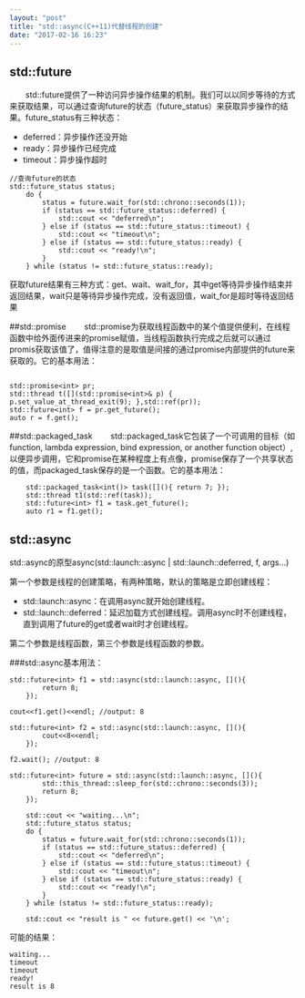 ```yaml
---
layout: "post"
title: "std::async(C++11)代替线程的创建"
date: "2017-02-16 16:23"
---
```


## std::future
　　std::future提供了一种访问异步操作结果的机制。我们可以以同步等待的方式来获取结果，可以通过查询future的状态（future_status）来获取异步操作的结果。future_status有三种状态：
- deferred：异步操作还没开始
- ready：异步操作已经完成
- timeout：异步操作超时

```
//查询future的状态
std::future_status status;
    do {
        status = future.wait_for(std::chrono::seconds(1));
        if (status == std::future_status::deferred) {
            std::cout << "deferred\n";
        } else if (status == std::future_status::timeout) {
            std::cout << "timeout\n";
        } else if (status == std::future_status::ready) {
            std::cout << "ready!\n";
        }
    } while (status != std::future_status::ready);

```
获取future结果有三种方式：get、wait、wait_for，其中get等待异步操作结束并返回结果，wait只是等待异步操作完成，没有返回值，wait_for是超时等待返回结果

##std::promise
　　std::promise为获取线程函数中的某个值提供便利，在线程函数中给外面传进来的promise赋值，当线程函数执行完成之后就可以通过promis获取该值了，值得注意的是取值是间接的通过promise内部提供的future来获取的。它的基本用法：

```

std::promise<int> pr;
std::thread t([](std::promise<int>& p) { p.set_value_at_thread_exit(9); },std::ref(pr));
std::future<int> f = pr.get_future();
auto r = f.get();

```

##std::packaged_task
　　std::packaged_task它包装了一个可调用的目标（如function, lambda expression, bind expression, or another function object）,以便异步调用，它和promise在某种程度上有点像，promise保存了一个共享状态的值，而packaged_task保存的是一个函数。它的基本用法：
```
    std::packaged_task<int()> task([](){ return 7; });
    std::thread t1(std::ref(task));
    std::future<int> f1 = task.get_future();
    auto r1 = f1.get();
```

## std::async
std::async的原型async(std::launch::async | std::launch::deferred, f, args...)

第一个参数是线程的创建策略，有两种策略，默认的策略是立即创建线程：
- std::launch::async：在调用async就开始创建线程。
- std::launch::deferred：延迟加载方式创建线程。调用async时不创建线程，直到调用了future的get或者wait时才创建线程。

第二个参数是线程函数，第三个参数是线程函数的参数。

###std::async基本用法：
```
std::future<int> f1 = std::async(std::launch::async, [](){
        return 8;
    });

cout<<f1.get()<<endl; //output: 8

std::future<int> f2 = std::async(std::launch::async, [](){
        cout<<8<<endl;
    });

f2.wait(); //output: 8

std::future<int> future = std::async(std::launch::async, [](){
        std::this_thread::sleep_for(std::chrono::seconds(3));
        return 8;
    });

    std::cout << "waiting...\n";
    std::future_status status;
    do {
        status = future.wait_for(std::chrono::seconds(1));
        if (status == std::future_status::deferred) {
            std::cout << "deferred\n";
        } else if (status == std::future_status::timeout) {
            std::cout << "timeout\n";
        } else if (status == std::future_status::ready) {
            std::cout << "ready!\n";
        }
    } while (status != std::future_status::ready);

    std::cout << "result is " << future.get() << '\n';
```

可能的结果：
```
waiting...
timeout
timeout
ready!
result is 8
```

